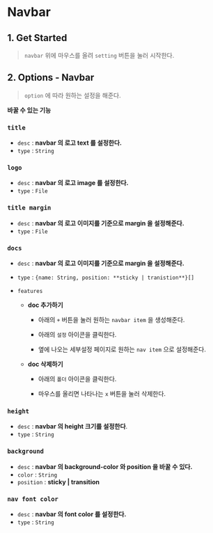 # Navbar

## 1. Get Started

> `navbar` 위에 마우스를 올려 `setting` 버튼을 눌러 시작한다.

## 2. Options - Navbar

> `option` 에 따라 원하는 설정을 해준다.

**바꿀 수 있는 기능**

### `title`

- `desc` : **navbar 의 로고 text 를 설정한다.**
- `type` : `String`

### `logo`

- `desc` : **navbar 의 로고 image 를 설정한다.**
- `type` : `File`

### `title margin`

- `desc` : **navbar 의 로고 이미지를 기준으로 margin 을 설정해준다.**
- `type` : `File`

### `docs`

- `desc` : **navbar 의 로고 이미지를 기준으로 margin 을 설정해준다.**
- `type` : `{name: String, position: **sticky | tranistion**}[]`
- `features`

  - **doc 추가하기**

    - 아래의 `+` 버튼을 눌러 원하는 `navbar item` 을 생성해준다.

    - 아래의 `설정` 아이콘을 클릭한다.

    - 옆에 나오는 세부설정 페이지로 원하는 `nav item` 으로 설정해준다.

  - **doc 삭제하기**

    - 아래의 `폴더` 아이콘을 클릭한다.

    - 마우스를 올리면 나타나는 `x` 버튼을 눌러 삭제한다.

### `height`

- `desc` : **navbar 의 height 크기를 설정한다**.
- `type` : `String`

### `background`

- `desc` : **navbar 의 background-color 와 position 을 바꿀 수 있다.**
- `color` : `String`
- `position` : **sticky | transition**

### `nav font color`

- `desc` : **navbar 의 font color 를 설정한다.**
- `type` : `String`
